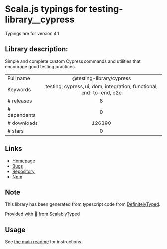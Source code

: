 
# Scala.js typings for testing-library__cypress

Typings are for version 4.1

## Library description:
Simple and complete custom Cypress commands and utilities that encourage good testing practices.

|                    |                 |
| ------------------ | :-------------: |
| Full name          | @testing-library/cypress |
| Keywords           | testing, cypress, ui, dom, integration, functional, end-to-end, e2e |
| # releases         | 8 |
| # dependents       | 0 |
| # downloads        | 126290 |
| # stars            | 0 |

## Links
- [Homepage](https://github.com/kentcdodds/cypress-testing-library#readme)
- [Bugs](https://github.com/kentcdodds/cypress-testing-library/issues)
- [Repository](https://github.com/kentcdodds/cypress-testing-library)
- [Npm](https://www.npmjs.com/package/%40testing-library%2Fcypress)
    


## Note
This library has been generated from typescript code from [DefinitelyTyped](https://definitelytyped.org).

Provided with :purple_heart: from [ScalablyTyped](https://github.com/oyvindberg/ScalablyTyped)

## Usage
See [the main readme](../../readme.md) for instructions.


